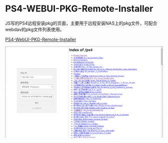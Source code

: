 # PS4-WEBUI-PKG-Remote-Installer
JS写的PS4远程安装pkg的页面，主要用于远程安装NAS上的pkg文件，可配合webdav的pkg文件列表使用。

[PS4-WebUI-PKG-Remote-Installer](https://ermaccw.github.io/ps4/)

![WEBUI-PKG-Remote-Installer](./images/webui.png)
